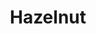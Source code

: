 ---
templateKey: blog-post
featuredpost: false
featuredimage: /assets/Hazelnut.png
title: Hazelnut
description: Forage
testfield: 816
---